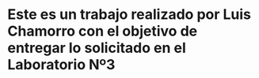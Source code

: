 # Este es un trabajo realizado por Luis Chamorro con el objetivo de entregar lo solicitado en el Laboratorio Nº3